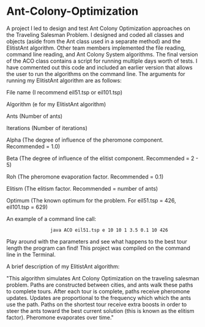 # Ant-Colony-Optimization
A project I led to design and test Ant Colony Optimization approaches on the Traveling Salesman Problem. I designed and coded all classes and objects (aside from the Ant class used in a separate method) and the ElitistAnt algorithm. Other team members implemented the file reading, command line reading, and Ant Colony System algorithms. The final version of the ACO class contains a script for running multiple days worth of tests. I have commented out this code and included an earlier version that allows the user to run the algorithms on the command line. The arguments for running my ElitistAnt algorithm are as follows: 

File name (I recommend eil51.tsp or eil101.tsp)
 
Algorithm (e for my ElitistAnt algorithm)

Ants 	        (Number of ants) 

Iterations 	(Number of iterations) 

Alpha 	(The degree of influence of the pheromone component. Recommended = 1.0) 
	
Beta		(The degree of influence of the elitist component. Recommended = 2 - 5) 

Roh		(The pheromone evaporation factor. Recommended = 0.1)

Elitism  	(The elitism factor. Recommended = number of ants)

Optimum	(The known optimum for the problem. For eil51.tsp = 426, eil101.tsp = 629)  			

An example of a command line call: 

					java ACO eil51.tsp e 10 10 1 3.5 0.1 10 426  
					
Play around with the parameters and see what happens to the best tour length the program can find! This project was compiled on the command line in the Terminal.

A brief description of my ElitistAnt algorithm:

"This algorithm simulates Ant Colony Optimization on the traveling salesman problem. Paths are constructed between cities, and ants walk these paths to complete tours. After each tour is complete, paths receive pheromone updates. Updates are proportional to the frequency which which the ants use the path. Paths on the shortest tour receive extra boosts in order to steer the ants toward
the best current solution (this is known as the elitism factor). Pheromone evaporates over time."

						
